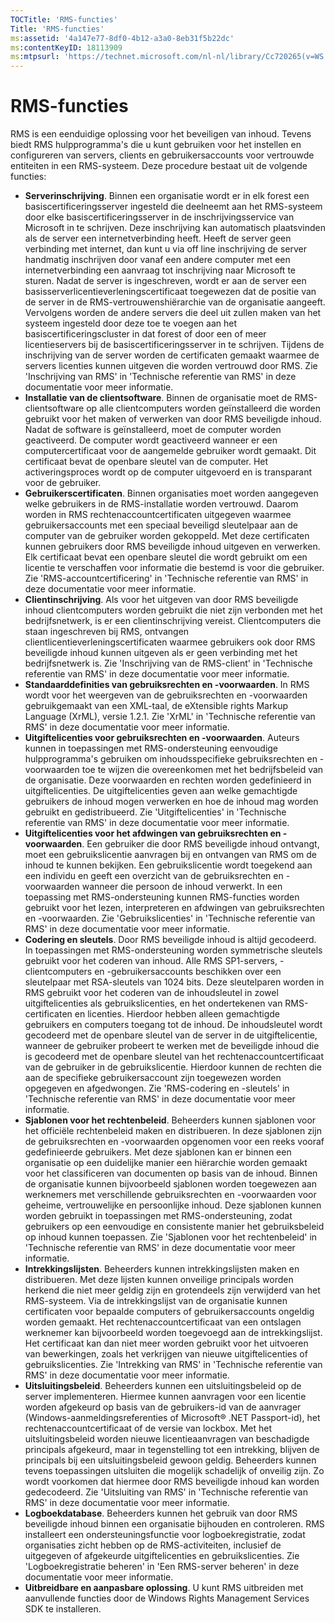 ```yaml
---
TOCTitle: 'RMS-functies'
Title: 'RMS-functies'
ms:assetid: '4a147e77-8df0-4b12-a3a0-8eb31f5b22dc'
ms:contentKeyID: 18113909
ms:mtpsurl: 'https://technet.microsoft.com/nl-nl/library/Cc720265(v=WS.10)'
---
```


RMS-functies
============

RMS is een eenduidige oplossing voor het beveiligen van inhoud. Tevens biedt RMS hulpprogramma's die u kunt gebruiken voor het instellen en configureren van servers, clients en gebruikersaccounts voor vertrouwde entiteiten in een RMS-systeem. Deze procedure bestaat uit de volgende functies:

-   **Serverinschrijving**. Binnen een organisatie wordt er in elk forest een basiscertificeringsserver ingesteld die deelneemt aan het RMS-systeem door elke basiscertificeringsserver in de inschrijvingsservice van Microsoft in te schrijven. Deze inschrijving kan automatisch plaatsvinden als de server een internetverbinding heeft. Heeft de server geen verbinding met internet, dan kunt u via off line inschrijving de server handmatig inschrijven door vanaf een andere computer met een internetverbinding een aanvraag tot inschrijving naar Microsoft te sturen. Nadat de server is ingeschreven, wordt er aan de server een basisserverlicentieverleningscertificaat toegewezen dat de positie van de server in de RMS-vertrouwenshiërarchie van de organisatie aangeeft. Vervolgens worden de andere servers die deel uit zullen maken van het systeem ingesteld door deze toe te voegen aan het basiscertificeringscluster in dat forest of door een of meer licentieservers bij de basiscertificeringsserver in te schrijven. Tijdens de inschrijving van de server worden de certificaten gemaakt waarmee de servers licenties kunnen uitgeven die worden vertrouwd door RMS. Zie 'Inschrijving van RMS' in 'Technische referentie van RMS' in deze documentatie voor meer informatie.
-   **Installatie van de clientsoftware**. Binnen de organisatie moet de RMS-clientsoftware op alle clientcomputers worden geïnstalleerd die worden gebruikt voor het maken of verwerken van door RMS beveiligde inhoud. Nadat de software is geïnstalleerd, moet de computer worden geactiveerd. De computer wordt geactiveerd wanneer er een computercertificaat voor de aangemelde gebruiker wordt gemaakt. Dit certificaat bevat de openbare sleutel van de computer. Het activeringsproces wordt op de computer uitgevoerd en is transparant voor de gebruiker.
-   **Gebruikerscertificaten**. Binnen organisaties moet worden aangegeven welke gebruikers in de RMS-installatie worden vertrouwd. Daarom worden in RMS rechtenaccountcertificaten uitgegeven waarmee gebruikersaccounts met een speciaal beveiligd sleutelpaar aan de computer van de gebruiker worden gekoppeld. Met deze certificaten kunnen gebruikers door RMS beveiligde inhoud uitgeven en verwerken. Elk certificaat bevat een openbare sleutel die wordt gebruikt om een licentie te verschaffen voor informatie die bestemd is voor die gebruiker. Zie 'RMS-accountcertificering' in 'Technische referentie van RMS' in deze documentatie voor meer informatie.
-   **Clientinschrijving**. Als voor het uitgeven van door RMS beveiligde inhoud clientcomputers worden gebruikt die niet zijn verbonden met het bedrijfsnetwerk, is er een clientinschrijving vereist. Clientcomputers die staan ingeschreven bij RMS, ontvangen clientlicentieverleningscertificaten waarmee gebruikers ook door RMS beveiligde inhoud kunnen uitgeven als er geen verbinding met het bedrijfsnetwerk is. Zie 'Inschrijving van de RMS-client' in 'Technische referentie van RMS' in deze documentatie voor meer informatie.
-   **Standaarddefinities van gebruiksrechten en -voorwaarden**. In RMS wordt voor het weergeven van de gebruiksrechten en -voorwaarden gebruikgemaakt van een XML-taal, de eXtensible rights Markup Language (XrML), versie 1.2.1. Zie 'XrML' in 'Technische referentie van RMS' in deze documentatie voor meer informatie.
-   **Uitgiftelicenties voor gebruiksrechten en -voorwaarden**. Auteurs kunnen in toepassingen met RMS-ondersteuning eenvoudige hulpprogramma's gebruiken om inhoudsspecifieke gebruiksrechten en -voorwaarden toe te wijzen die overeenkomen met het bedrijfsbeleid van de organisatie. Deze voorwaarden en rechten worden gedefinieerd in uitgiftelicenties. De uitgiftelicenties geven aan welke gemachtigde gebruikers de inhoud mogen verwerken en hoe de inhoud mag worden gebruikt en gedistribueerd. Zie 'Uitgiftelicenties' in 'Technische referentie van RMS' in deze documentatie voor meer informatie.
-   **Uitgiftelicenties voor het afdwingen van gebruiksrechten en -voorwaarden**. Een gebruiker die door RMS beveiligde inhoud ontvangt, moet een gebruikslicentie aanvragen bij en ontvangen van RMS om de inhoud te kunnen bekijken. Een gebruikslicentie wordt toegekend aan een individu en geeft een overzicht van de gebruiksrechten en -voorwaarden wanneer die persoon de inhoud verwerkt. In een toepassing met RMS-ondersteuning kunnen RMS-functies worden gebruikt voor het lezen, interpreteren en afdwingen van gebruiksrechten en -voorwaarden. Zie 'Gebruikslicenties' in 'Technische referentie van RMS' in deze documentatie voor meer informatie.
-   **Codering en sleutels**. Door RMS beveiligde inhoud is altijd gecodeerd. In toepassingen met RMS-ondersteuning worden symmetrische sleutels gebruikt voor het coderen van inhoud. Alle RMS SP1-servers, -clientcomputers en -gebruikersaccounts beschikken over een sleutelpaar met RSA-sleutels van 1024 bits. Deze sleutelparen worden in RMS gebruikt voor het coderen van de inhoudsleutel in zowel uitgiftelicenties als gebruikslicenties, en het ondertekenen van RMS-certificaten en licenties. Hierdoor hebben alleen gemachtigde gebruikers en computers toegang tot de inhoud. De inhoudsleutel wordt gecodeerd met de openbare sleutel van de server in de uitgiftelicentie, wanneer de gebruiker probeert te werken met de beveiligde inhoud die is gecodeerd met de openbare sleutel van het rechtenaccountcertificaat van de gebruiker in de gebruikslicentie. Hierdoor kunnen de rechten die aan de specifieke gebruikersaccount zijn toegewezen worden opgegeven en afgedwongen. Zie 'RMS-codering en -sleutels' in 'Technische referentie van RMS' in deze documentatie voor meer informatie.
-   **Sjablonen voor het rechtenbeleid**. Beheerders kunnen sjablonen voor het officiële rechtenbeleid maken en distribueren. In deze sjablonen zijn de gebruiksrechten en -voorwaarden opgenomen voor een reeks vooraf gedefinieerde gebruikers. Met deze sjablonen kan er binnen een organisatie op een duidelijke manier een hiërarchie worden gemaakt voor het classificeren van documenten op basis van de inhoud. Binnen de organisatie kunnen bijvoorbeeld sjablonen worden toegewezen aan werknemers met verschillende gebruiksrechten en -voorwaarden voor geheime, vertrouwelijke en persoonlijke inhoud. Deze sjablonen kunnen worden gebruikt in toepassingen met RMS-ondersteuning, zodat gebruikers op een eenvoudige en consistente manier het gebruiksbeleid op inhoud kunnen toepassen. Zie 'Sjablonen voor het rechtenbeleid' in 'Technische referentie van RMS' in deze documentatie voor meer informatie.
-   **Intrekkingslijsten**. Beheerders kunnen intrekkingslijsten maken en distribueren. Met deze lijsten kunnen onveilige principals worden herkend die niet meer geldig zijn en grotendeels zijn verwijderd van het RMS-systeem. Via de intrekkingslijst van de organisatie kunnen certificaten voor bepaalde computers of gebruikersaccounts ongeldig worden gemaakt. Het rechtenaccountcertificaat van een ontslagen werknemer kan bijvoorbeeld worden toegevoegd aan de intrekkingslijst. Het certificaat kan dan niet meer worden gebruikt voor het uitvoeren van bewerkingen, zoals het verkrijgen van nieuwe uitgiftelicenties of gebruikslicenties. Zie 'Intrekking van RMS' in 'Technische referentie van RMS' in deze documentatie voor meer informatie.
-   **Uitsluitingsbeleid**. Beheerders kunnen een uitsluitingsbeleid op de server implementeren. Hiermee kunnen aanvragen voor een licentie worden afgekeurd op basis van de gebruikers-id van de aanvrager (Windows-aanmeldingsreferenties of Microsoft® .NET Passport-id), het rechtenaccountcertificaat of de versie van lockbox. Met het uitsluitingsbeleid worden nieuwe licentieaanvragen van beschadigde principals afgekeurd, maar in tegenstelling tot een intrekking, blijven de principals bij een uitsluitingsbeleid gewoon geldig. Beheerders kunnen tevens toepassingen uitsluiten die mogelijk schadelijk of onveilig zijn. Zo wordt voorkomen dat hiermee door RMS beveiligde inhoud kan worden gedecodeerd. Zie 'Uitsluiting van RMS' in 'Technische referentie van RMS' in deze documentatie voor meer informatie.
-   **Logboekdatabase**. Beheerders kunnen het gebruik van door RMS beveiligde inhoud binnen een organisatie bijhouden en controleren. RMS installeert een ondersteuningsfunctie voor logboekregistratie, zodat organisaties zicht hebben op de RMS-activiteiten, inclusief de uitgegeven of afgekeurde uitgiftelicenties en gebruikslicenties. Zie 'Logboekregistratie beheren' in 'Een RMS-server beheren' in deze documentatie voor meer informatie.
-   **Uitbreidbare en aanpasbare oplossing**. U kunt RMS uitbreiden met aanvullende functies door de Windows Rights Management Services SDK te installeren.
